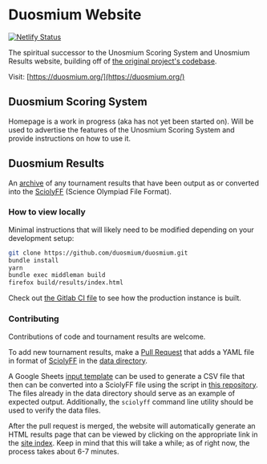 # Duosmium Website

[![Netlify Status](https://api.netlify.com/api/v1/badges/d7b80fa4-c65d-4e6d-bd4d-287b5ddd2473/deploy-status)](https://app.netlify.com/sites/practical-khorana-15675a/deploys)

The spiritual successor to the Unosmium Scoring System and Unosmium Results website, building off of [the original project's codebase](https://github.com/unosmium).

Visit: [https://duosmium.org/](https://duosmium.org/)

## Duosmium Scoring System

Homepage is a work in progress (aka has not yet been started on). Will be used
to advertise the features of the Unosmium Scoring System and provide
instructions on how to use it.

## Duosmium Results

An [archive](https://duosmium.org/results/) of any tournament results
that have been output as or converted into the
[SciolyFF](https://github.com/duosmium/sciolyff) (Science Olympiad File Format).

### How to view locally

Minimal instructions that will likely need to be modified depending on your
development setup:
```sh
git clone https://github.com/duosmium/duosmium.git
bundle install
yarn
bundle exec middleman build
firefox build/results/index.html
```

Check out [the Gitlab CI file](https://github.com/duosmium/duosmium/blob/master/.gitlab-ci.yml) to see how the production instance is built.

### Contributing

Contributions of code and tournament results are welcome.

To add new tournament results, make a [Pull
Request](https://help.github.com/en/articles/creating-a-pull-request) that adds
a YAML file in format of [SciolyFF](https://github.com/duosmium/sciolyff) in the
[data directory](/data).

A Google Sheets [input
template](https://duosmium.org/input-template)
can be used to generate a CSV file that then can be converted into a SciolyFF
file using the script in [this
repository](https://github.com/duosmium/sciolyff-conversions).  The files
already in the data directory should serve as an example of expected output.
Additionally, the `sciolyff` command line utility should be used to verify the
data files.

After the pull request is merged, the website will automatically generate an
HTML results page that can be viewed by clicking on the appropriate link in the
[site index](https://duosmium.org/results/). Keep in mind that this will take a while; as of right now, the process takes about 6-7 minutes.
